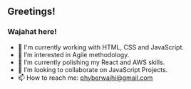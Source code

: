 ## Greetings!

### Wajahat here!

- 🔭 I'm currently working with HTML, CSS and JavaScript.
- 👀 I’m interested in Agile methodology.
- 🌱 I’m currently polishing my React and AWS skills.
- 💞️ I’m looking to collaborate on JavaScript Projects.
- 📫 How to reach me: phyberwajhi@gmail.com

<!---
wajahatkhn/wajahatkhn is a ✨ special ✨ repository because its `README.md` (this file) appears on your GitHub profile.
You can click the Preview link to take a look at your changes.
--->
